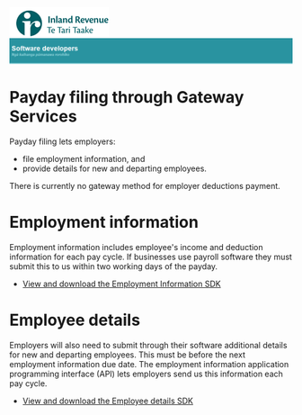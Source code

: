 ![IRD logo](../Images/IRlogo.gif)
![Software Dev](../Images/SoftwareDev.png)

# Payday filing through Gateway Services

Payday filing lets employers:
* file employment information, and
* provide details for new and departing employees.

There is currently no gateway method for employer deductions payment.

# Employment information

Employment information includes employee's income and deduction information for each pay cycle. 
If businesses use payroll software they must submit this to us within two working days of the payday.

* [View and download the Employment Information SDK](Product%20-%20Payday%20Filing/Employment%20Information)

# Employee details

Employers will also need to submit through their software additional details for new and departing employees. This must be before the next employment information due date.
The employment information application programming interface (API) lets employers send us this information each pay cycle.

* [View and download the Employee details SDK](Product%20-%20Payday%20Filing/Employee%20Details)